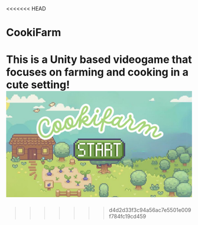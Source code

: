 <<<<<<< HEAD
# CookiFarm
This is a Unity based videogame that focuses on farming and cooking in a cute setting!
![StartScreenImg](https://github.com/pamelasann/CookiFarm/blob/main/CookiFarm%20main.jpg)
=======

>>>>>>> d4d2d33f3c94a56ac7e5501e009f784fc19cd459
